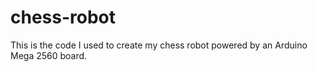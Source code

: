 # chess-robot

This is the code I used to create my chess robot powered by an Arduino Mega 2560 board.
